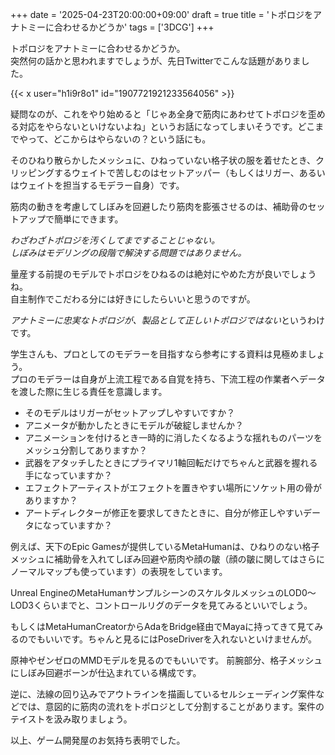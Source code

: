 +++
date = '2025-04-23T20:00:00+09:00'
draft = true
title = 'トポロジをアナトミーに合わせるかどうか'
tags = ['3DCG']
+++

トポロジをアナトミーに合わせるかどうか。  
突然何の話かと思われますでしょうが、先日Twitterでこんな話題がありました。

{{< x user="h1i9r8o1" id="1907721921233564056" >}}

疑問なのが、これをやり始めると「じゃあ全身で筋肉にあわせてトポロジを歪める対応をやらないといけないよね」というお話になってしまいそうです。どこまでやって、どこからはやらないの？という話にも。

そのひねり散らかしたメッシュに、ひねっていない格子状の服を着せたとき、クリッピングするウェイトで苦しむのはセットアッパー（もしくはリガー、あるいはウェイトを担当するモデラー自身）です。

筋肉の動きを考慮してしぼみを回避したり筋肉を膨張させるのは、補助骨のセットアップで簡単にできます。

*わざわざトポロジを汚くしてまですることじゃない。*  
*しぼみはモデリングの段階で解決する問題ではありません。*

量産する前提のモデルでトポロジをひねるのは絶対にやめた方が良いでしょうね。  
自主制作でこだわる分には好きにしたらいいと思うのですが。

*アナトミーに忠実なトポロジが、製品として正しいトポロジではない*というわけです。

学生さんも、プロとしてのモデラーを目指すなら参考にする資料は見極めましょう。  
プロのモデラーは自身が上流工程である自覚を持ち、下流工程の作業者へデータを渡した際に生じる責任を意識します。

- そのモデルはリガーがセットアップしやすいですか？
- アニメータが動かしたときにモデルが破綻しませんか？
- アニメーションを付けるとき一時的に消したくなるような揺れものパーツをメッシュ分割してありますか？
- 武器をアタッチしたときにプライマリ1軸回転だけでちゃんと武器を握れる手になっていますか？
- エフェクトアーティストがエフェクトを置きやすい場所にソケット用の骨がありますか？
- アートディレクターが修正を要求してきたときに、自分が修正しやすいデータになっていますか？

例えば、天下のEpic Gamesが提供しているMetaHumanは、ひねりのない格子メッシュに補助骨を入れてしぼみ回避や筋肉や顔の皺（顔の皺に関してはさらにノーマルマップも使っています）の表現をしています。

Unreal EngineのMetaHumanサンプルシーンのスケルタルメッシュのLOD0～LOD3くらいまでと、コントロールリグのデータを見てみるといいでしょう。

もしくはMetaHumanCreatorからAdaをBridge経由でMayaに持ってきて見てみるのでもいいです。ちゃんと見るにはPoseDriverを入れないといけませんが。

原神やゼンゼロのMMDモデルを見るのでもいいです。
前腕部分、格子メッシュにしぼみ回避ボーンが仕込まれている構成です。

逆に、法線の回り込みでアウトラインを描画しているセルシェーディング案件などでは、意図的に筋肉の流れをトポロジとして分割することがあります。案件のテイストを汲み取りましょう。

以上、ゲーム開発屋のお気持ち表明でした。
